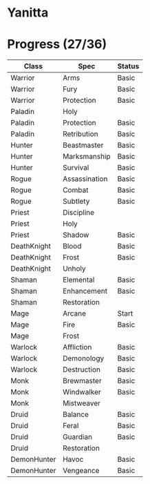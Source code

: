 # Yanitta

# Progress (27/36)

|Class|Spec|Status|
|---|---|---|
|Warrior|Arms|Basic|
|Warrior|Fury|Basic|
|Warrior|Protection|Basic|
|Paladin|Holy|
|Paladin|Protection|Basic|
|Paladin|Retribution|Basic|
|Hunter|Beastmaster|Basic|
|Hunter|Marksmanship|Basic|
|Hunter|Survival|Basic|
|Rogue|Assassination|Basic|
|Rogue|Combat|Basic|
|Rogue|Subtlety|Basic|
|Priest|Discipline|
|Priest|Holy|
|Priest|Shadow|Basic|
|DeathKnight|Blood|Basic|
|DeathKnight|Frost|Basic|
|DeathKnight|Unholy|
|Shaman|Elemental|Basic|
|Shaman|Enhancement|Basic|
|Shaman|Restoration|
|Mage|Arcane|Start|
|Mage|Fire|Basic|
|Mage|Frost|
|Warlock|Affliction|Basic|
|Warlock|Demonology|Basic|
|Warlock|Destruction|Basic|
|Monk|Brewmaster|Basic|
|Monk|Windwalker|Basic|
|Monk|Mistweaver|
|Druid|Balance|Basic|
|Druid|Feral|Basic|
|Druid|Guardian|Basic|
|Druid|Restoration|
|DemonHunter|Havoc|Basic|
|DemonHunter|Vengeance|Basic|
